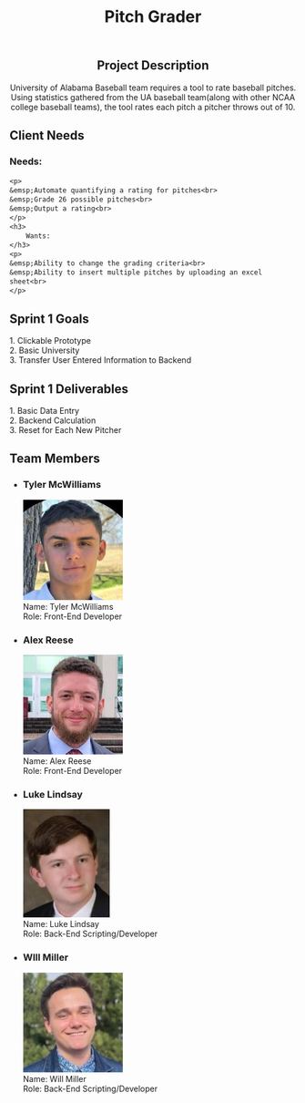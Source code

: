 <!DOCTYPE html>
<html>
<head>
    <meta charset="UTF-8">
    <title style="text-align:center;">Group D - Pitch Grader</title>
    <!-- Add CSS styles here if desired -->
</head>
<body>

<header>
    <h1 style="text-align:center;">Pitch Grader</h1>
</header>

<section id="project-description">
    <h2 style="text-align:center;">Project Description</h2>
    <p style="text-align:center;">
        University of Alabama Baseball team requires a tool to rate baseball pitches.<br>
        Using statistics gathered from the UA baseball team(along with other NCAA college baseball teams), 
        the tool rates each pitch a pitcher throws out of 10.
    </p>
</section>

<section id="Client Needs">
    <h2>Client Needs</h2>
    <h3>
        Needs:
    </h3>

    <p>
    &emsp;Automate quantifying a rating for pitches<br>
    &emsp;Grade 26 possible pitches<br>
    &emsp;Output a rating<br>
    </p>
    <h3>
        Wants:
    </h3>
    <p>
    &emsp;Ability to change the grading criteria<br>
    &emsp;Ability to insert multiple pitches by uploading an excel sheet<br>
    </p>
</section>

<section id="Goals">
    <h2>Sprint 1 Goals</h2>
    <p>
        1. Clickable Prototype<br>
        2. Basic University <br>
        3. Transfer User Entered Information to Backend
    </p>
    <h2>Sprint 1 Deliverables</h2>
    <p>
        1. Basic Data Entry<br>
        2. Backend Calculation <br>
        3. Reset for Each New Pitcher 
    </p>
</section>

<section id="team-members">
    <h2>Team Members</h2>
    <ul>
        <li>
            <h3>Tyler McWilliams</h3>
            <p>
                <img src="Tyler_McWilliams.jpg"><br>
                Name: Tyler McWilliams<br>
                Role: Front-End Developer<br>
            </p>
        </li>
        <li>
            <h3>Alex Reese</h3>
            <p>
                <img src="Alex_Reese.jpg"><br>
                Name: Alex Reese<br>
                Role: Front-End Developer<br>
            </p>
        </li>
        <li>
            <h3>Luke Lindsay</h3>
            <p>
                <img src="Luke_Lindsay.jpg"><br>
                Name: Luke Lindsay<br>
                Role: Back-End Scripting/Developer<br>
            </p>
        </li>
        <li>
            <h3>WIll Miller</h3>
            <p>
                <img src="Will_Miller.jpg"><br>
                Name: Will Miller<br>
                Role: Back-End Scripting/Developer<br>
            </p>
        </li>
    </ul>
</section>


<!-- Add more sections as needed -->

</body>
</html>
